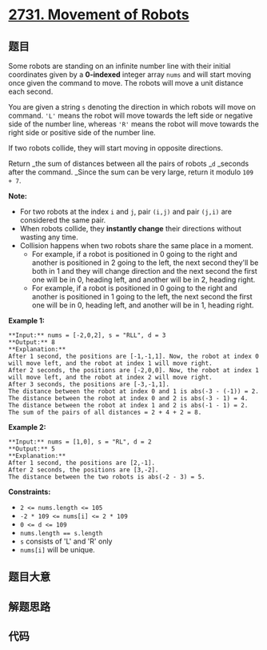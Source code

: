 # [2731. Movement of Robots](https://leetcode.com/problems/movement-of-robots)

## 题目

Some robots are standing on an infinite number line with their initial
coordinates given by a **0-indexed** integer array `nums` and will start
moving once given the command to move. The robots will move a unit distance
each second.

You are given a string `s` denoting the direction in which robots will move on
command. `'L'` means the robot will move towards the left side or negative
side of the number line, whereas `'R'` means the robot will move towards the
right side or positive side of the number line.

If two robots collide, they will start moving in opposite directions.

Return _the sum of distances between all the  pairs of robots _`d` _seconds
after  the command. _Since the sum can be very large, return it modulo `109 +
7`.

**Note:**

  * For two robots at the index `i` and `j`, pair `(i,j)` and pair `(j,i)` are considered the same pair.
  * When robots collide, they **instantly change** their directions without wasting any time.
  * Collision happens when two robots share the same place in a moment. 
    * For example, if a robot is positioned in 0 going to the right and another is positioned in 2 going to the left, the next second they'll be both in 1 and they will change direction and the next second the first one will be in 0, heading left, and another will be in 2, heading right.
    * For example, if a robot is positioned in 0 going to the right and another is positioned in 1 going to the left, the next second the first one will be in 0, heading left, and another will be in 1, heading right.



**Example 1:**

    
    
    **Input:** nums = [-2,0,2], s = "RLL", d = 3
    **Output:** 8
    **Explanation:** 
    After 1 second, the positions are [-1,-1,1]. Now, the robot at index 0 will move left, and the robot at index 1 will move right.
    After 2 seconds, the positions are [-2,0,0]. Now, the robot at index 1 will move left, and the robot at index 2 will move right.
    After 3 seconds, the positions are [-3,-1,1].
    The distance between the robot at index 0 and 1 is abs(-3 - (-1)) = 2.
    The distance between the robot at index 0 and 2 is abs(-3 - 1) = 4.
    The distance between the robot at index 1 and 2 is abs(-1 - 1) = 2.
    The sum of the pairs of all distances = 2 + 4 + 2 = 8.
    

**Example 2:**

    
    
    **Input:** nums = [1,0], s = "RL", d = 2
    **Output:** 5
    **Explanation:** 
    After 1 second, the positions are [2,-1].
    After 2 seconds, the positions are [3,-2].
    The distance between the two robots is abs(-2 - 3) = 5.
    



**Constraints:**

  * `2 <= nums.length <= 105`
  * `-2 * 109 <= nums[i] <= 2 * 109`
  * `0 <= d <= 109`
  * `nums.length == s.length `
  * `s` consists of 'L' and 'R' only
  * `nums[i]` will be unique.


## 题目大意

## 解题思路

## 代码

```javascript

```

